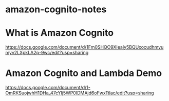 # amazon-cognito-notes

# What is Amazon Cognito
https://docs.google.com/document/d/1Fm0SHQO9XIealy5BQUxocudhmvumyv2LXpkLA2p-9wc/edit?usp=sharing

# Amazon Cognito and Lambda Demo
https://docs.google.com/document/d/1-OmRKSuojwhH1DHa_47cYIj5WP0IDMAjd6oFwxTtlac/edit?usp=sharing
